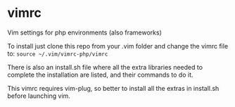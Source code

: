 # vimrc
Vim settings for php environments (also frameworks)

To install just clone this repo from your .vim folder and change the vimrc file to:
`source ~/.vim/vimrc-php/vimrc`

There is also an install.sh file where all the extra libraries needed to complete the installation are listed,
and their commands to do it.

This vimrc requires vim-plug, so better to install all the extras in install.sh before launching vim.

